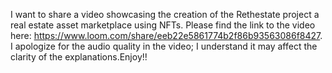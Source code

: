 I want  to share a video showcasing the creation of the Rethestate project a real estate asset marketplace using NFTs. Please find the link to the video here: https://www.loom.com/share/eeb22e5861774b2f86b93563086f8427. I apologize for the audio quality in the video; I understand it may affect the clarity of the explanations.Enjoy!!

